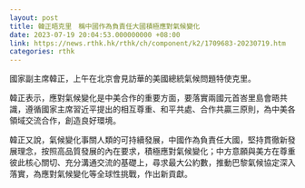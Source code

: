 ```yaml
---
layout: post
title: 韓正晤克里　稱中國作為負責任大國積極應對氣候變化
date: 2023-07-19 20:04:53.000000000 +08:00
link: https://news.rthk.hk/rthk/ch/component/k2/1709683-20230719.htm
categories: rthk
---
```


國家副主席韓正，上午在北京會見訪華的美國總統氣候問題特使克里。

韓正表示，應對氣候變化是中美合作的重要方面，要落實兩國元首峇里島會晤共識，遵循國家主席習近平提出的相互尊重、和平共處、合作共贏三原則，為中美各領域交流合作，創造良好環境。

韓正又說，氣候變化事關人類的可持續發展，中國作為負責任大國，堅持貫徹新發展理念，按照高品質發展的內在要求，積極應對氣候變化；中方意願與美方在尊重彼此核心關切、充分溝通交流的基礎上，尋求最大公約數，推動巴黎氣候協定深入落實，為應對氣候變化等全球性挑戰，作出新貢獻。
